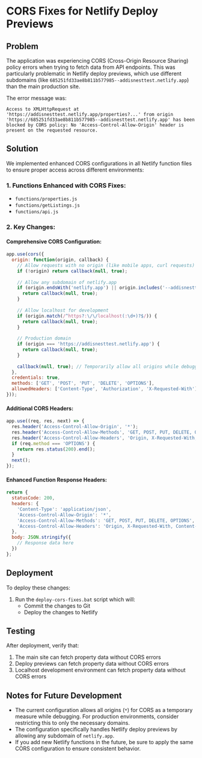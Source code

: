 # CORS Fixes for Netlify Deploy Previews

## Problem

The application was experiencing CORS (Cross-Origin Resource Sharing) policy errors when trying to fetch data from API endpoints. This was particularly problematic in Netlify deploy previews, which use different subdomains (like `685251fd33ae8b811b577985--addisnesttest.netlify.app`) than the main production site.

The error message was:
```
Access to XMLHttpRequest at 'https://addisnesttest.netlify.app/properties?...' from origin 'https://685251fd33ae8b811b577985--addisnesttest.netlify.app' has been blocked by CORS policy: No 'Access-Control-Allow-Origin' header is present on the requested resource.
```

## Solution

We implemented enhanced CORS configurations in all Netlify function files to ensure proper access across different environments:

### 1. Functions Enhanced with CORS Fixes:

- `functions/properties.js`
- `functions/getListings.js`
- `functions/api.js`

### 2. Key Changes:

#### Comprehensive CORS Configuration:
```javascript
app.use(cors({
  origin: function(origin, callback) {
    // Allow requests with no origin (like mobile apps, curl requests)
    if (!origin) return callback(null, true);
    
    // Allow any subdomain of netlify.app
    if (origin.endsWith('netlify.app') || origin.includes('--addisnesttest.netlify.app')) {
      return callback(null, true);
    }
    
    // Allow localhost for development
    if (origin.match(/^https?:\/\/localhost(:\d+)?$/)) {
      return callback(null, true);
    }
    
    // Production domain
    if (origin === 'https://addisnesttest.netlify.app') {
      return callback(null, true);
    }
    
    callback(null, true); // Temporarily allow all origins while debugging
  },
  credentials: true,
  methods: ['GET', 'POST', 'PUT', 'DELETE', 'OPTIONS'],
  allowedHeaders: ['Content-Type', 'Authorization', 'X-Requested-With']
}));
```

#### Additional CORS Headers:
```javascript
app.use((req, res, next) => {
  res.header('Access-Control-Allow-Origin', '*');
  res.header('Access-Control-Allow-Methods', 'GET, POST, PUT, DELETE, OPTIONS');
  res.header('Access-Control-Allow-Headers', 'Origin, X-Requested-With, Content-Type, Accept, Authorization');
  if (req.method === 'OPTIONS') {
    return res.status(200).end();
  }
  next();
});
```

#### Enhanced Function Response Headers:
```javascript
return {
  statusCode: 200,
  headers: {
    'Content-Type': 'application/json',
    'Access-Control-Allow-Origin': '*',
    'Access-Control-Allow-Methods': 'GET, POST, PUT, DELETE, OPTIONS',
    'Access-Control-Allow-Headers': 'Origin, X-Requested-With, Content-Type, Accept, Authorization'
  },
  body: JSON.stringify({
    // Response data here
  })
};
```

## Deployment

To deploy these changes:

1. Run the `deploy-cors-fixes.bat` script which will:
   - Commit the changes to Git
   - Deploy the changes to Netlify

## Testing

After deployment, verify that:

1. The main site can fetch property data without CORS errors
2. Deploy previews can fetch property data without CORS errors
3. Localhost development environment can fetch property data without CORS errors

## Notes for Future Development

- The current configuration allows all origins (`*`) for CORS as a temporary measure while debugging. For production environments, consider restricting this to only the necessary domains.
- The configuration specifically handles Netlify deploy previews by allowing any subdomain of `netlify.app`.
- If you add new Netlify functions in the future, be sure to apply the same CORS configuration to ensure consistent behavior.
